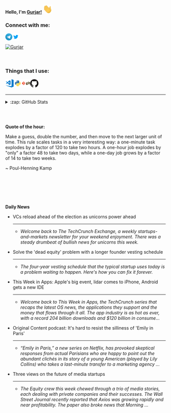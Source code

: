 #### Hello, I'm [Gurjar!](https://GurjarKing.github.io) <img src="https://raw.githubusercontent.com/ABSphreak/ABSphreak/master/gifs/Hi.gif" width="30px"></h2>


### Connect with me:

[<img align="left" alt="Gurjar | Telegram" width="22px" src="https://raw.githubusercontent.com/github/explore/80688e429a7d4ef2fca1e82350fe8e3517d3494d/topics/telegram/telegram.png" />][Telegram]
[<img align="left" alt="Gurjar | Twitter" width="22px" src="https://raw.githubusercontent.com/github/explore/80688e429a7d4ef2fca1e82350fe8e3517d3494d/topics/twitter/twitter.png" />][Twitter]
<br >
<br >
<a href="https://github.com/GurjarKing"><img src="https://komarev.com/ghpvc/?username=GurjarKing" alt="Gurjar" /></a> <br />
<br />
<br />
<!-- <br >

![](https://visitor-badge.glitch.me/badge?page_id=GurjarKing)

<br /> -->

### Things that I use:

[<img align="left" alt="Visual Studio Code" width="26px" src="https://raw.githubusercontent.com/github/explore/80688e429a7d4ef2fca1e82350fe8e3517d3494d/topics/visual-studio-code/visual-studio-code.png" />][VSCode]
[<img align="left" alt="Python" width="26px" src="https://raw.githubusercontent.com/github/explore/80688e429a7d4ef2fca1e82350fe8e3517d3494d/topics/python/python.png" />][Python]
[<img align="left" alt="Git" width="26px" src="https://raw.githubusercontent.com/github/explore/80688e429a7d4ef2fca1e82350fe8e3517d3494d/topics/git/git.png" />][Git]
[<img align="left" alt="GitHub" width="26px" src="https://raw.githubusercontent.com/github/explore/78df643247d429f6cc873026c0622819ad797942/topics/github/github.png" />][Github]

<br />
<br />

---
<details>
  <summary>:zap: GitHub Stats</summary>

<img align="left" alt="Gurjar's Github Stats" src="https://github-readme-stats.vercel.app/api?username=GurjarKing&show_icons=true&hide_border=true&count_private=true&include_all_commit=true&theme=algolia" />

</details>

<!-- ### 🔔 My latest tweet
<a href="https://twitter.com/Gurjar_King43" target="_blank">
	<img src="https://github.com/GurjarKing/GurjarKing/raw/master/tweet.png" width="70%" align="center" alt="Click to view on Twitter" title="My latest tweet, as an image"/>
</a> -->
<br>

<pre>

</pre>

**Quote of the hour:**

Make a guess, double the number, and then move to the next larger unit of time. This rule scales tasks in a very interesting way: a one-minute task explodes by a factor of 120 to take two hours. A one-hour job explodes by "only" a factor 48 to take two days, while a one-day job grows by a factor of 14 to take two weeks.

~ Poul-Henning Kamp
<pre>

</pre>
<br>
<pre>


</pre>
<strong>Daily News</strong>
  
  - VCs reload ahead of the election as unicorns power ahead
     <hr/>
     
      - *Welcome back to The TechCrunch Exchange, a weekly startups-and-markets newsletter for your weekend enjoyment. There was a steady drumbeat of bullish news for unicorns this week.*
     
  - Solve the 'dead equity' problem with a longer founder vesting schedule
      <hr/>
      
      - *The four-year vesting schedule that the typical startup uses today is a problem waiting to happen. Here's how you can fix it forever.*
      
  - This Week in Apps: Apple's big event, lidar comes to iPhone, Android gets a new IDE
      <hr/>
      
      - *Welcome back to This Week in Apps, the TechCrunch series that recaps the latest OS news, the applications they support and the money that flows through it all. The app industry is as hot as ever, with a record 204 billion downloads and $120 billion in consume…*
      
  - Original Content podcast: It's hard to resist the silliness of 'Emily in Paris'
      <hr/>
      
      - *“Emily in Paris,” a new series on Netflix, has provoked skeptical responses from actual Parisians who are happy to point out the abundant clichés in its story of a young American (played by Lily Collins) who takes a last-minute transfer to a marketing agency …*
       
  - Three views on the future of media startups
      <hr/>
       
       - *The Equity crew this week chewed through a trio of media stories, each dealing with private companies and their successes. The Wall Street Journal recently reported that Axios was growing rapidly and near profitability. The paper also broke news that Morning …*
      

<br />

[VSCode]: https://code.visualstudio.com/
[Python]: https://www.python.org/
[Git]: https://git-scm.com/
[Github]: https://github.com/
[Telegram]: https://t.me/Gurjar_King/
[Twitter]: https://twitter.com/Gurjar_King43/
